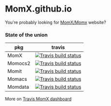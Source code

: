 # MomX.github.io

You're probably looking for [MomX/Momx](http://momx.github.io/MomX/) website?

### State of the union

| pkg      | travis |
| -------- | ------------- |
| MomX     | [![Travis build status](https://travis-ci.org/MomX/MomX.svg?branch=master)](https://travis-ci.org/MomX/MomX)  |
| Momocs2  | [![Travis build status](https://travis-ci.org/MomX/Momocs2.svg?branch=master)](https://travis-ci.org/MomX/Momocs2) |
| Momit    | [![Travis build status](https://travis-ci.org/MomX/Momit.svg?branch=master)](https://travis-ci.org/MomX/Momit) |
| Momacs    | [![Travis build status](https://travis-ci.org/MomX/Momacs.svg?branch=master)](https://travis-ci.org/MomX/Momacs) |
| Momdata    | [![Travis build status](https://travis-ci.org/MomX/Momdata.svg?branch=master)](https://travis-ci.org/MomX/Momdata) |


More on [Travis MomX dashboard](https://travis-ci.org/github/MomX)

